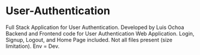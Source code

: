 # User-Authentication
Full Stack Application for User Authentication.
Developed by Luis Ochoa
Backend and Frontend code for User Authentication Web Application. 
Login, Signup, Logout, and Home Page included. 
Not all files present (size limitation). Env = Dev.
